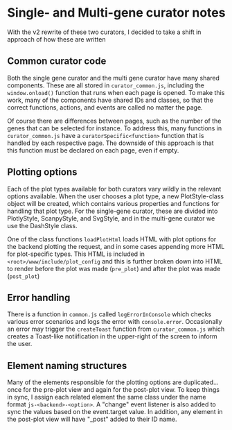 # Single- and Multi-gene curator notes

With the v2 rewrite of these two curators, I decided to take a shift in approach of how these are written

## Common curator code

Both the single gene curator and the multi gene curator have many shared components. These are all stored in `curator_common.js`, including the `window.onload()` function that runs when each page is opened. To make this work, many of the components have shared IDs and classes, so that the correct functions, actions, and events are called no matter the page.

Of course there are differences between pages, such as the number of the genes that can be selected for instance. To address this, many functions in `curator_common.js` have a `curatorSpecific<function>` function that is handled by each respective page. The downside of this approach is that this function must be declared on each page, even if empty.

## Plotting options

Each of the plot types available for both curators vary wildly in the relevant options available. When the user chooses a plot type, a new PlotStyle-class object will be created, which contains various properties and functions for handling that plot type.  For the single-gene curator, these are divided into PlotlyStyle, ScanpyStyle, and SvgStyle, and in the multi-gene curator we use the DashStyle class.

One of the class functions `loadPlotHtml` loads HTML with plot options for the backend plotting the request, and in some cases appending more HTML for plot-specific types. This HTML is included in `<root>/www/include/plot_config` and this is further broken down into HTML to render before the plot was made (`pre_plot`) and after the plot was made (`post_plot`)

## Error handling

There is a function in `common.js` called `logErrorInConsole` which checks various error scenarios and logs the error with `console.error`. Occasionally an error may trigger the `createToast` function from `curator_common.js` which creates a Toast-like notiification in the upper-right of the screen to inform the user.

## Element naming structures

Many of the elements responsible for the plotting options are duplicated... once for the pre-plot view and again for the post-plot view.  To keep things in sync, I assign each related element the same class under the name format `js-<backend>-<option>`.  A "change" event listener is also added to sync the values based on the event.target value. In addition, any element in the post-plot view will have "_post" added to their ID name.